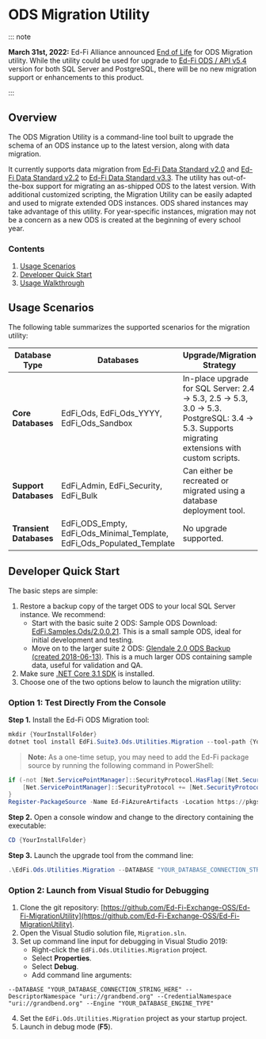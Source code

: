 # ODS Migration Utility

::: note

**March 31st, 2022:** Ed-Fi Alliance announced [End of Life](/reference/roadmap/notifications/migration) for ODS Migration utility. While the utility could be used for upgrade to [Ed-Fi ODS / API v5.4](https://edfi.atlassian.net/wiki/spaces/ODSAPIS3V54/overview) version for both SQL Server and PostgreSQL, there will be no new migration support or enhancements to this product.

:::

## Overview

The ODS Migration Utility is a command-line tool built to upgrade the schema of an ODS instance up to the latest version, along with data migration.

It currently supports data migration from [Ed-Fi Data Standard v2.0](https://edfi.atlassian.net/wiki/display/EFDS20/) and [Ed-Fi Data Standard v2.2](https://edfi.atlassian.net/wiki/display/EFDS22/) to [Ed-Fi Data Standard v3.3](/reference/data-exchange/data-standard/3/). The utility has out-of-the-box support for migrating an as-shipped ODS to the latest version. With additional customized scripting, the Migration Utility can be easily adapted and used to migrate extended ODS instances. ODS shared instances may take advantage of this utility. For year-specific instances, migration may not be a concern as a new ODS is created at the beginning of every school year.

### Contents

1. [Usage Scenarios](#usage-scenarios)
2. [Developer Quick Start](#developer-quick-start)
3. [Usage Walkthrough](#usage-walkthrough)

## Usage Scenarios

The following table summarizes the supported scenarios for the migration utility:

| Database Type       | Databases                                      | Upgrade/Migration Strategy                                                                 |
|---------------------|-----------------------------------------------|------------------------------------------------------------------------------------------|
| **Core Databases**  | EdFi_Ods, EdFi_Ods_YYYY, EdFi_Ods_Sandbox     | In-place upgrade for SQL Server: 2.4 -> 5.3, 2.5 -> 5.3, 3.0 -> 5.3. PostgreSQL: 3.4 -> 5.3. Supports migrating extensions with custom scripts. |
| **Support Databases** | EdFi_Admin, EdFi_Security, EdFi_Bulk         | Can either be recreated or migrated using a database deployment tool.                    |
| **Transient Databases** | EdFi_ODS_Empty, EdFi_Ods_Minimal_Template, EdFi_Ods_Populated_Template | No upgrade supported.                                                                    |

## Developer Quick Start

The basic steps are simple:

1. Restore a backup copy of the target ODS to your local SQL Server instance. We recommend:
   * Start with the basic suite 2 ODS: Sample ODS Download: [EdFi.Samples.Ods/2.0.0.21](https://www.myget.org/feed/ed-fi/package/nuget/EdFi.Samples.Ods/2.0.0.21). This is a small sample ODS, ideal for initial development and testing.
   * Move on to the larger suite 2 ODS: [Glendale 2.0 ODS Backup (created 2018-06-13)](https://s3-us-west-2.amazonaws.com/edfidata/ETL+Development/EdFi_Glendale_v20-20180613.7z). This is a much larger ODS containing sample data, useful for validation and QA.
2. Make sure [.NET Core 3.1 SDK](https://dotnet.microsoft.com/download/dotnet-core/3.1) is installed.
3. Choose one of the two options below to launch the migration utility:

### Option 1: Test Directly From the Console

**Step 1.** Install the Ed-Fi ODS Migration tool:

```powershell
mkdir {YourInstallFolder}
dotnet tool install EdFi.Suite3.Ods.Utilities.Migration --tool-path {YourInstallFolder} --version 2.2.*
```

> **Note:** As a one-time setup, you may need to add the Ed-Fi package source by running the following command in PowerShell:

```powershell
if (-not [Net.ServicePointManager]::SecurityProtocol.HasFlag([Net.SecurityProtocolType]::Tls12)) {
    [Net.ServicePointManager]::SecurityProtocol += [Net.SecurityProtocolType]::Tls12
}
Register-PackageSource -Name Ed-FiAzureArtifacts -Location https://pkgs.dev.azure.com/ed-fi-alliance-oss/_packaging/EdFi/nuget/v3/index.json -ProviderName NuGet
```

**Step 2.** Open a console window and change to the directory containing the executable:

```powershell
CD {YourInstallFolder}
```

**Step 3.** Launch the upgrade tool from the command line:

```powershell
.\EdFi.Ods.Utilities.Migration --DATABASE "YOUR_DATABASE_CONNECTION_STRING_HERE" --DescriptorNamespace "uri://grandbend.org" --CredentialNamespace "uri://grandbend.org" --Engine "YOUR_DATABASE_ENGINE_TYPE"
```

### Option 2: Launch from Visual Studio for Debugging

1. Clone the git repository: [https://github.com/Ed-Fi-Exchange-OSS/Ed-Fi-MigrationUtility](https://github.com/Ed-Fi-Exchange-OSS/Ed-Fi-MigrationUtility).
2. Open the Visual Studio solution file, `Migration.sln`.
3. Set up command line input for debugging in Visual Studio 2019:
   * Right-click the `EdFi.Ods.Utilities.Migration` project.
   * Select **Properties**.
   * Select **Debug**.
   * Add command line arguments:

```plaintext
--DATABASE "YOUR_DATABASE_CONNECTION_STRING_HERE" --DescriptorNamespace "uri://grandbend.org" --CredentialNamespace "uri://grandbend.org" --Engine "YOUR_DATABASE_ENGINE_TYPE"
```

4. Set the `EdFi.Ods.Utilities.Migration` project as your startup project.
5. Launch in debug mode (**F5**).

<!-- this is missing some big tables that don't convert well from https://edfi.atlassian.net/wiki/spaces/EXCHANGE/pages/22492292/Migration+Utility#MigrationUtility-UsageWalkthrough . Consider replacing with PDF? -->
